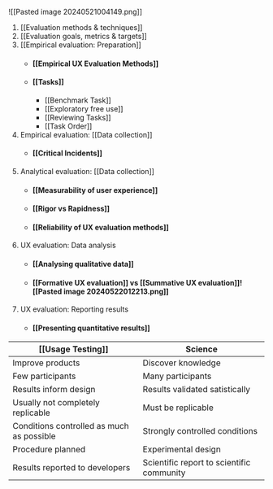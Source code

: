 ![[Pasted image 20240521004149.png]]
1. [[Evaluation methods & techniques]]
2. [[Evaluation goals, metrics & targets]]
3. [[Empirical evaluation: Preparation]]
	- #### [[Empirical UX Evaluation Methods]]
	- #### [[Tasks]]
		- [[Benchmark Task]]
		- [[Exploratory free use]]
		- [[Reviewing Tasks]]
		- [[Task Order]]
4. Empirical evaluation: [[Data collection]]
	 - #### [[Critical Incidents]]
5. Analytical evaluation: [[Data collection]]
	- #### [[Measurability of user experience]]
	- #### [[Rigor vs Rapidness]]
	- #### [[Reliability of UX evaluation methods]]
6. UX evaluation: Data analysis
	- #### [[Analysing qualitative data]]
	- #### [[Formative UX evaluation]] vs [[Summative UX evaluation]]![[Pasted image 20240522012213.png]]
7. UX evaluation: Reporting results
	- #### [[Presenting quantitative results]]

| [[Usage Testing]]                         | Science                                   |
| ----------------------------------------- | ----------------------------------------- |
| Improve products                          | Discover knowledge                        |
| Few participants                          | Many participants                         |
| Results inform design                     | Results validated satistically            |
| Usually not completely replicable         | Must be replicable                        |
| Conditions controlled as much as possible | Strongly controlled conditions            |
| Procedure planned                         | Experimental design                       |
| Results reported to developers            | Scientific report to scientific community |

